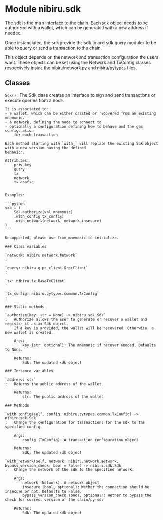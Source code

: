 Module nibiru.sdk
=================
The sdk is the main interface to the chain. Each sdk object needs to be authorized with a wallet, which can be generated
with a new address if needed.

Once instanciated, the sdk provide the sdk.tx and sdk.query modules to be able to query or send a transaction to the
chain.

This object depends on the network and transaction configuration the users want. These objects can be set using the
Network and TxConfig classes respectively inside the nibiru/network.py and nibiru/pytypes files.

Classes
-------

`Sdk()`
:   The Sdk class creates an interface to sign and send transactions or execute
    queries from a node.

    It is associated to:
    - a wallet, which can be either created or recovered from an existing mnemonic.
    - a network, defining the node to connect to
    - optionally a configuration defining how to behave and the gas configuration
        for each transaction

    Each method starting with `with_` will replace the existing Sdk object with a new version having the defined
    behavior.

    Attributes:
        priv_key
        query
        tx
        network
        tx_config


    Examples:

    ```python
    sdk = (
        Sdk.authorize(val_mnemonic)
        .with_config(tx_config)
        .with_network(network, network_insecure)
    )
    ```

    Unsupported, please use from_mnemonic to initialize.

    ### Class variables

    `network: nibiru.network.Network`
    :

    `query: nibiru.grpc_client.GrpcClient`
    :

    `tx: nibiru.tx.BaseTxClient`
    :

    `tx_config: nibiru.pytypes.common.TxConfig`
    :

    ### Static methods

    `authorize(key: str = None) ‑> nibiru.sdk.Sdk`
    :   Authorize allows the user to generate or recover a wallet and register it as an Sdk object.
        If a key is provided, the wallet will be recovered. Otherwise, a new wallet is created.

        Args:
            key (str, optional): The mnemonic if recover needed. Defaults to None.

        Returns:
            Sdk: The updated sdk object

    ### Instance variables

    `address: str`
    :   Returns the public address of the wallet.

        Returns:
            str: The public address of the wallet

    ### Methods

    `with_config(self, config: nibiru.pytypes.common.TxConfig) ‑> nibiru.sdk.Sdk`
    :   Change the configuration for trasnactions for the sdk to the specified config.

        Args:
            config (TxConfig): A transaction configuration object

        Returns:
            Sdk: The updated sdk object

    `with_network(self, network: nibiru.network.Network, bypass_version_check: bool = False) ‑> nibiru.sdk.Sdk`
    :   Change the network of the sdk to the specified network.

        Args:
            network (Network): A network object
            insecure (bool, optional): Wether the connection should be insecure or not. Defaults to False.
            bypass_version_check (bool, optional): Wether to bypass the check for correct version of the chain/py-sdk

        Returns:
            Sdk: The updated sdk object
